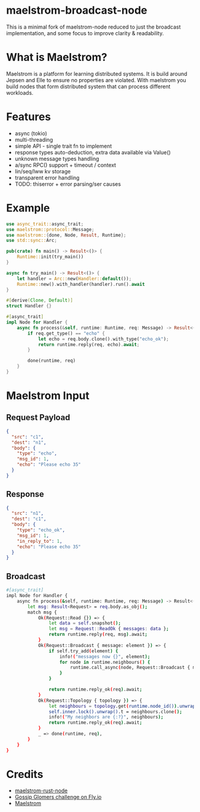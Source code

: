 # maelstrom-broadcast-node

This is a minimal fork of maelstrom-node reduced to just the broadcast implementation, and some focus to improve clarity & readability.

# What is Maelstrom?

Maelstrom is a platform for learning distributed systems. It is build around Jepsen and Elle to ensure no properties are
violated. With maelstrom you build nodes that form distributed system that can process different workloads.

# Features

- async (tokio)
- multi-threading
- simple API - single trait fn to implement
- response types auto-deduction, extra data available via Value()
- unknown message types handling
- a/sync RPC() support + timeout / context
- lin/seq/lww kv storage
- transparent error handling
- TODO: thiserror + error parsing/ser causes

# Example

```rust
use async_trait::async_trait;
use maelstrom::protocol::Message;
use maelstrom::{done, Node, Result, Runtime};
use std::sync::Arc;

pub(crate) fn main() -> Result<()> {
    Runtime::init(try_main())
}

async fn try_main() -> Result<()> {
    let handler = Arc::new(Handler::default());
    Runtime::new().with_handler(handler).run().await
}

#[derive(Clone, Default)]
struct Handler {}

#[async_trait]
impl Node for Handler {
    async fn process(&self, runtime: Runtime, req: Message) -> Result<()> {
        if req.get_type() == "echo" {
            let echo = req.body.clone().with_type("echo_ok");
            return runtime.reply(req, echo).await;
        }

        done(runtime, req)
    }
}
```

# Maelstrom Input

## Request Payload

```json
{
  "src": "c1",
  "dest": "n1",
  "body": {
    "type": "echo",
    "msg_id": 1,
    "echo": "Please echo 35"
  }
}
```

## Response

```json
{
  "src": "n1",
  "dest": "c1",
  "body": {
    "type": "echo_ok",
    "msg_id": 1,
    "in_reply_to": 1,
    "echo": "Please echo 35"
  }
}
```

## Broadcast

```bash
#[async_trait]
impl Node for Handler {
    async fn process(&self, runtime: Runtime, req: Message) -> Result<()> {
        let msg: Result<Request> = req.body.as_obj();
        match msg {
            Ok(Request::Read {}) => {
                let data = self.snapshot();
                let msg = Request::ReadOk { messages: data };
                return runtime.reply(req, msg).await;
            }
            Ok(Request::Broadcast { message: element }) => {
                if self.try_add(element) {
                    info!("messages now {}", element);
                    for node in runtime.neighbours() {
                        runtime.call_async(node, Request::Broadcast { message: element });
                    }
                }

                return runtime.reply_ok(req).await;
            }
            Ok(Request::Topology { topology }) => {
                let neighbours = topology.get(runtime.node_id()).unwrap();
                self.inner.lock().unwrap().t = neighbours.clone();
                info!("My neighbors are {:?}", neighbours);
                return runtime.reply_ok(req).await;
            }
            _ => done(runtime, req),
        }
    }
}
```

# Credits

- [maelstrom-rust-node](https://github.com/sitano/maelstrom-rust-node)
- [Gossip Glomers challenge on Fly.io](https://fly.io/dist-sys/)
- [Maelstrom](https://github.com/jepsen-io/maelstrom)
